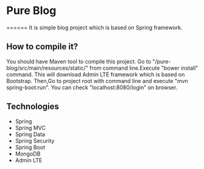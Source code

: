 # Pure Blog
======
It is simple blog project which is based on Spring framework.

How to compile it?
--------------------
You should have Maven tool to compile this project.
Go to "/pure-blog/src/main/resources/static/" from command line.Execute "bower install" command. This will download Admin LTE framework which is based on Bootstrap.
Then,Go to project root with command line and execute "mvn spring-boot:run".
You can check "localhost:8080/login" on browser.

Technologies
-----------------------------
- Spring 
- Spring MVC
- Spring Data
- Spring Security
- Spring Boot
- MongoDB
- Admin LTE
